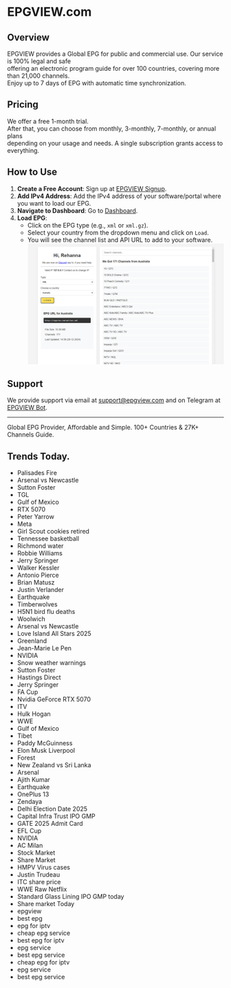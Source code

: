 # EPGVIEW.com



## Overview
EPGVIEW provides a Global EPG for public and commercial use. Our service is 100% legal and safe\
offering an electronic program guide for over 100 countries, covering more than 21,000 channels.\
Enjoy up to 7 days of EPG with automatic time synchronization.

## Pricing
We offer a free 1-month trial. \
After that, you can choose from monthly, 3-monthly, 7-monthly, or annual plans \
depending on your usage and needs. A single subscription grants access to everything.

## How to Use
1. **Create a Free Account**: Sign up at [EPGVIEW Signup](https://epgview.com/signup.php).
2. **Add IPv4 Address**: Add the IPv4 address of your software/portal where you want to load our EPG.
3. **Navigate to Dashboard**: Go to [Dashboard](https://epgview.com/dashboard.php).
4. **Load EPG**:
   - Click on the EPG type (e.g., `xml` or `xml.gz`).
   - Select your country from the dropdown menu and click on `Load`.
   - You will see the channel list and API URL to add to your software.
![EPGVIEW](img/dashboard.png)
## Support
We provide support via email at [support@epgview.com](mailto:support@epgview.com) and on Telegram at [EPGVIEW Bot](https://t.me/epgview_bot).

---

Global EPG Provider, Affordable and Simple. 100+ Countries & 27K+ Channels Guide.

## Trends Today.

- Palisades Fire
- Arsenal vs Newcastle
- Sutton Foster
- TGL
- Gulf of Mexico
- RTX 5070
- Peter Yarrow
- Meta
- Girl Scout cookies retired
- Tennessee basketball
- Richmond water
- Robbie Williams
- Jerry Springer
- Walker Kessler
- Antonio Pierce
- Brian Matusz
- Justin Verlander
- Earthquake
- Timberwolves
- H5N1 bird flu deaths
- Woolwich
- Arsenal vs Newcastle
- Love Island All Stars 2025
- Greenland
- Jean-Marie Le Pen
- NVIDIA
- Snow weather warnings
- Sutton Foster
- Hastings Direct
- Jerry Springer
- FA Cup
- Nvidia GeForce RTX 5070
- ITV
- Hulk Hogan
- WWE
- Gulf of Mexico
- Tibet
- Paddy McGuinness
- Elon Musk Liverpool
- Forest
- New Zealand vs Sri Lanka
- Arsenal
- Ajith Kumar
- Earthquake
- OnePlus 13
- Zendaya
- Delhi Election Date 2025
- Capital Infra Trust IPO GMP
- GATE 2025 Admit Card
- EFL Cup
- NVIDIA
- AC Milan
- Stock Market
- Share Market
- HMPV Virus cases
- Justin Trudeau
- ITC share price
- WWE Raw Netflix
- Standard Glass Lining IPO GMP today
- Share market Today
- epgview
- best epg
- epg for iptv
- cheap epg service
- best epg for iptv
- epg service
- best epg service
- cheap epg for iptv
- epg service
- best epg service
